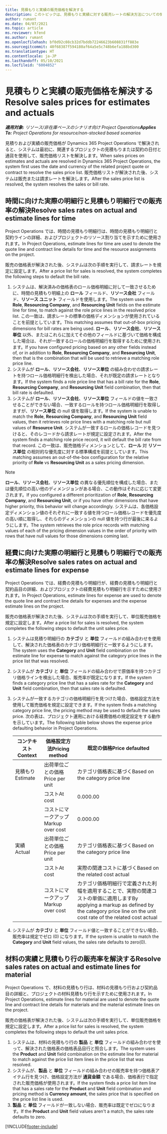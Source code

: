 ```yaml
---
title: 見積もりと実績の販売価格を解決する
description: このトピックは、見積もりと実績に対する販売レートの解決方法についての情報を提供します。
author: rumant
ms.date: 04/07/2021
ms.topic: article
ms.reviewer: kfend
ms.author: rumant
ms.openlocfilehash: bf0d92c08cb32d7bddb72246623b608831ff883e
ms.sourcegitcommit: 40f68387f594180af64a5e5c748b6efa188bd300
ms.translationtype: HT
ms.contentlocale: ja-JP
ms.lasthandoff: 05/10/2021
ms.locfileid: "6004852"
---
```

# <a name="resolve-sales-prices-for-estimates-and-actuals"></a><span data-ttu-id="54836-103">見積もりと実績の販売価格を解決する</span><span class="sxs-lookup"><span data-stu-id="54836-103">Resolve sales prices for estimates and actuals</span></span>

<span data-ttu-id="54836-104">_**適用対象:** リソース/非在庫ベースのシナリオ向け Project Operations_</span><span class="sxs-lookup"><span data-stu-id="54836-104">_**Applies To:** Project Operations for resource/non-stocked based scenarios_</span></span>

<span data-ttu-id="54836-105">見積りおよび実績の販売価格が Dynamics 365 Project Operations で解決されると、システムは最初に、関連するプロジェクトの見積もりまたは契約の日付と通貨を使用して、販売価格リストを解決します。</span><span class="sxs-lookup"><span data-stu-id="54836-105">When sales prices on estimates and actuals are resolved in Dynamics 365 Project Operations, the system first uses the date and currency of the related project quote or contract to resolve the sales price list.</span></span> <span data-ttu-id="54836-106">販売価格リストが解決された後、システムは販売または請求レートを解決します。</span><span class="sxs-lookup"><span data-stu-id="54836-106">After the sales price list is resolved, the system resolves the sales or bill rate.</span></span>

## <a name="resolve-sales-rates-on-actual-and-estimate-lines-for-time"></a><span data-ttu-id="54836-107">時間に向けた実際の明細行と見積もり明細行での販売率の解決</span><span class="sxs-lookup"><span data-stu-id="54836-107">Resolve sales rates on actual and estimate lines for time</span></span>

<span data-ttu-id="54836-108">Project Operations では、時間の見積もり明細行は、時間の見積もり明細行と契約ラインの詳細、およびプロジェクトのリソース割り当てを示すために使用されます。</span><span class="sxs-lookup"><span data-stu-id="54836-108">In Project Operations, estimate lines for time are used to denote the quote line and contract line details for time and the resource assignments on the project.</span></span>

<span data-ttu-id="54836-109">販売の価格表が解決された後、システムは次の手順を実行して、請求レートを規定に設定します。</span><span class="sxs-lookup"><span data-stu-id="54836-109">After a price list for sales is resolved, the system completes the following steps to default the bill rate.</span></span>

1. <span data-ttu-id="54836-110">システムは、解決済みの価格表のロール価格明細に対して一致させるために、時間の見積もり明細上の **ロール** フィールド、**リソース会社** フィールド、**リソース ユニット** フィールドを使用します。</span><span class="sxs-lookup"><span data-stu-id="54836-110">The system uses the **Role**, **Resourcing Company**, and **Resourcing Unit** fields on the estimate line for time, to match against the role price lines in the resolved price list.</span></span> <span data-ttu-id="54836-111">この一致は、請求レートの標準の価格ディメンションが使用されていることを前提としています。</span><span class="sxs-lookup"><span data-stu-id="54836-111">This matching assumes that out-of-box pricing dimensions for bill rates are being used.</span></span> <span data-ttu-id="54836-112">**ロール**、**リソース会社**、**リソース単位** 以外、またはこれらに加えてその他のフィールドに基づいて価格を構成した場合は、それが一致するロールの価格明細行を取得するために使用されます。</span><span class="sxs-lookup"><span data-stu-id="54836-112">If you have configured pricing based on any other fields instead of, or in addition to **Role**, **Resourcing Company**, and **Resourcing Unit**, then that is the combination that will be used to retrieve a matching role price line.</span></span>
2. <span data-ttu-id="54836-113">システムが **ロール**、**リソース会社**、**リソース単位** の組み合わせの請求レートを持つロール価格明細行を検出した場合、それが既定の請求レートとなります。</span><span class="sxs-lookup"><span data-stu-id="54836-113">If the system finds a role price line that has a bill rate for the **Role**, **Resourcing Company**, and **Resourcing Unit** field combination, then that bill rate is defaulted.</span></span>
3. <span data-ttu-id="54836-114">システムが **ロール**、**リソース会社**、**リソース単位** フィールドの値を一致させることができない場合、一致するロールを持つロール価格明細行を取得しますが、**リソース単位** の null 値を取得します。</span><span class="sxs-lookup"><span data-stu-id="54836-114">If the system is unable to match the **Role**, **Resourcing Company**, and **Resourcing Unit** field values, then it retrieves role price lines with a matching role but null values of **Resource Unit**.</span></span> <span data-ttu-id="54836-115">システムが一致するロールの価格レコードを見つけると、そのレコードから請求レートが規定に設定されます。</span><span class="sxs-lookup"><span data-stu-id="54836-115">After the system finds a matching role price record, it will default the bill rate from that record.</span></span> <span data-ttu-id="54836-116">この一致は、販売価格ディメンションとして、**ロール** 対 **リソース単位** の相対的な優先度に対する標準構成を前提としています。</span><span class="sxs-lookup"><span data-stu-id="54836-116">This matching assumes an out-of-the-box configuration for the relative priority of **Role** vs **Resourcing Unit** as a sales pricing dimension.</span></span>

> [!NOTE]
> <span data-ttu-id="54836-117">**ロール**、**リソース会社**、**リソース単位** の異なる優先順位を構成した場合、または優先順位の高い他のディメンジョンがある場合、この動作はそれに応じて変更されます。</span><span class="sxs-lookup"><span data-stu-id="54836-117">If you configured a different prioritization of **Role**, **Resourcing Company**, and **Resourcing Unit**, or if you have other dimensions that have higher priority, this behavior will change accordingly.</span></span> <span data-ttu-id="54836-118">システムは、各価格設定ディメンション値のそれぞれに一致する値を持つロール価格レコードを優先度の高い順に取得し、それらのディメンションの null 値を持つ行が最後に来るようにします。</span><span class="sxs-lookup"><span data-stu-id="54836-118">The system retrieves the role price records with matching values of each of the pricing dimension values in the order of priority with rows that have null values for those dimensions coming last.</span></span>

## <a name="resolve-sales-rates-on-actual-and-estimate-lines-for-expense"></a><span data-ttu-id="54836-119">経費に向けた実際の明細行と見積もり明細行での販売率の解決</span><span class="sxs-lookup"><span data-stu-id="54836-119">Resolve sales rates on actual and estimate lines for expense</span></span>

<span data-ttu-id="54836-120">Project Operations では、経費の見積もり明細行が、経費の見積もり明細行と契約品目の詳細、およびプロジェクトの経費見積もり明細行を示すために使用されます。</span><span class="sxs-lookup"><span data-stu-id="54836-120">In Project Operations, estimate lines for expense are used to denote the quote line and contract line details for expenses and the expense estimate lines on the project.</span></span>

<span data-ttu-id="54836-121">販売の価格表が解決された後、システムは次の手順を実行して、単位販売価格を規定に設定します。</span><span class="sxs-lookup"><span data-stu-id="54836-121">After a price list for sales is resolved, the system completes the following steps to default the unit sales price.</span></span>

1. <span data-ttu-id="54836-122">システムは見積り明細行の **カテゴリ** と **単位** フィールドの組み合わせを使用して、解決された価格表のカテゴリ価格明細行と一致するようにします。</span><span class="sxs-lookup"><span data-stu-id="54836-122">The system uses the **Category** and **Unit** field combination on the estimate line for expense to match against the category price lines in the price list that was resolved.</span></span>
2. <span data-ttu-id="54836-123">システムが **カテゴリ** と **単位** フィールドの組み合わせで原価率を持つカテゴリ価格ラインを検出した場合、販売率が既定になります。</span><span class="sxs-lookup"><span data-stu-id="54836-123">If the system finds a category price line that has a sales rate for the **Category** and **Unit** field combination, then that sales rate is defaulted.</span></span>
3. <span data-ttu-id="54836-124">システムが一致するカテゴリの価格明細行を見つけた場合、価格設定方法を使用して販売価格を規定に設定できます。</span><span class="sxs-lookup"><span data-stu-id="54836-124">If the system finds a matching category price line, the pricing method may be used to default the sales price.</span></span> <span data-ttu-id="54836-125">次の表は、プロジェクト運用における経費価格の規定設定をする動作を示しています。</span><span class="sxs-lookup"><span data-stu-id="54836-125">The following table below shows the expense price defaulting behavior in Project Operations.</span></span>

    | <span data-ttu-id="54836-126">コンテキスト</span><span class="sxs-lookup"><span data-stu-id="54836-126">Context</span></span> | <span data-ttu-id="54836-127">価格設定方法</span><span class="sxs-lookup"><span data-stu-id="54836-127">Pricing method</span></span> | <span data-ttu-id="54836-128">既定の価格</span><span class="sxs-lookup"><span data-stu-id="54836-128">Price defaulted</span></span> |
    | --- | --- | --- |
    | <span data-ttu-id="54836-129">見積もり</span><span class="sxs-lookup"><span data-stu-id="54836-129">Estimate</span></span> | <span data-ttu-id="54836-130">出荷単位ごとの価格</span><span class="sxs-lookup"><span data-stu-id="54836-130">Price per unit</span></span> | <span data-ttu-id="54836-131">カテゴリ価格表に基づく</span><span class="sxs-lookup"><span data-stu-id="54836-131">Based on the category price line</span></span> |
    | &nbsp; | <span data-ttu-id="54836-132">コスト</span><span class="sxs-lookup"><span data-stu-id="54836-132">At cost</span></span> | <span data-ttu-id="54836-133">0.00</span><span class="sxs-lookup"><span data-stu-id="54836-133">0.00</span></span> |
    | &nbsp; | <span data-ttu-id="54836-134">コストにマークアップ</span><span class="sxs-lookup"><span data-stu-id="54836-134">Markup over cost</span></span> | <span data-ttu-id="54836-135">0.00</span><span class="sxs-lookup"><span data-stu-id="54836-135">0.00</span></span> |
    | <span data-ttu-id="54836-136">実績</span><span class="sxs-lookup"><span data-stu-id="54836-136">Actual</span></span> | <span data-ttu-id="54836-137">出荷単位ごとの価格</span><span class="sxs-lookup"><span data-stu-id="54836-137">Price per unit</span></span> | <span data-ttu-id="54836-138">カテゴリ価格表に基づく</span><span class="sxs-lookup"><span data-stu-id="54836-138">Based on the category price line</span></span> |
    | &nbsp; | <span data-ttu-id="54836-139">コスト</span><span class="sxs-lookup"><span data-stu-id="54836-139">At cost</span></span> | <span data-ttu-id="54836-140">実際の関連コストに基づく</span><span class="sxs-lookup"><span data-stu-id="54836-140">Based on the related cost actual</span></span> |
    | &nbsp; | <span data-ttu-id="54836-141">コストにマークアップ</span><span class="sxs-lookup"><span data-stu-id="54836-141">Markup over cost</span></span> | <span data-ttu-id="54836-142">カテゴリ価格明細行で定義された利幅を適用することで、実際の関連コストの単価に適用します</span><span class="sxs-lookup"><span data-stu-id="54836-142">By applying a markup as defined by the category price line on the unit cost rate of the related cost actual</span></span> |

4. <span data-ttu-id="54836-143">システムが **カテゴリ** と **単位** フィールド値と一致することができない場合、販売率は規定でゼロ (0) になります。</span><span class="sxs-lookup"><span data-stu-id="54836-143">If the system is unable to match the **Category** and **Unit** field values, the sales rate defaults to zero(0).</span></span>

## <a name="resolve-sales-rates-on-actual-and-estimate-lines-for-material"></a><span data-ttu-id="54836-144">材料の実績と見積もり行の販売率を解決する</span><span class="sxs-lookup"><span data-stu-id="54836-144">Resolve sales rates on actual and estimate lines for material</span></span>

<span data-ttu-id="54836-145">Project Operations で、材料の見積もり行は、材料の見積もり行および契約品目の詳細と、プロジェクトの材料見積もり行を示すために使用されます。</span><span class="sxs-lookup"><span data-stu-id="54836-145">In Project Operations, estimate lines for material are used to denote the quote line and contract line details for materials and the material estimate lines on the project.</span></span>

<span data-ttu-id="54836-146">販売の価格表が解決された後、システムは次の手順を実行して、単位販売価格を規定に設定します。</span><span class="sxs-lookup"><span data-stu-id="54836-146">After a price list for sales is resolved, the system completes the following steps to default the unit sales price.</span></span>

1. <span data-ttu-id="54836-147">システムは、材料の見積もり行の **製品** と **単位** フィールドの組み合わせを使って、解決された価格表の価格表品目行と照合します。</span><span class="sxs-lookup"><span data-stu-id="54836-147">The system uses the **Product** and **Unit** field combination on the estimate line for material to match against the price list item lines in the price list that was resolved.</span></span>
2. <span data-ttu-id="54836-148">システムが、**製品** と **単位** フィールドの組み合わせの販売率を持つ価格表アイテム行を見つけ、価格設定方法が **通貨金額** である場合、価格表行で指定された販売価格が使用されます。</span><span class="sxs-lookup"><span data-stu-id="54836-148">If the system finds a price list item line that has a sales rate for the **Product** and **Unit** field combination and pricing method is **Currency amount**, the sales price that is specified on the price list line is used.</span></span>
3. <span data-ttu-id="54836-149">**製品** と **単位** フィールドが一致しない場合、販売率は既定でゼロになります。</span><span class="sxs-lookup"><span data-stu-id="54836-149">If the **Product** and **Unit** field values aren't a match, the sales rate defaults to zero.</span></span>



[!INCLUDE[footer-include](../includes/footer-banner.md)]
